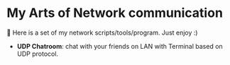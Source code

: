 # My Arts of Network communication
🎩 Here is a set of my network scripts/tools/program. Just enjoy :)

* **UDP Chatroom**:  chat with your friends on LAN with Terminal based on UDP protocol.
